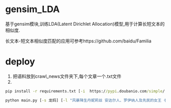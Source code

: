 # gensim_LDA
基于gensim模块,训练LDA(Latent Dirichlet Allocation)模型,用于计算长短文本的相似度.

长文本-短文本相似度匹配的应用可参考https://github.com/baidu/Familia


# deploy
1. 把语料放到crawl_news文件夹下,每个文章一个.txt文件
2. 
```cmd
pip install -r requirements.txt [-i  https://pypi.doubanio.com/simple/  --trusted-host pypi.doubanio.com]

python main.py [-s 龙妈] [-l "风暴降生丹妮莉丝 安达尔人、罗伊纳人及先民的女王 七国统治者兼全境守护 大草海的卡丽熙 不焚者 镣铐破碎者 弥撒 弥林的女王 龙母"]
```



